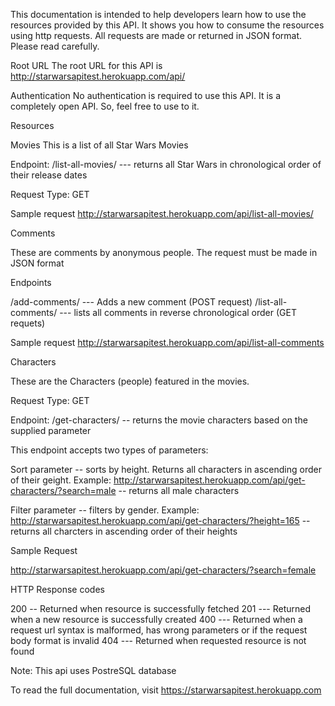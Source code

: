 This documentation is intended to help developers learn how to use the resources provided by this API. It shows you how to consume the resources using http requests. All requests are made or returned in JSON format. 
Please read carefully.

Root URL
The root URL for this API is http://starwarsapitest.herokuapp.com/api/

Authentication
No authentication is required to use this API. It is a completely open API. So, feel free to use to it.

Resources

Movies
This is a list of all Star Wars Movies

Endpoint:     /list-all-movies/ --- returns all Star Wars in chronological order of their release dates

Request Type: GET

Sample request
http://starwarsapitest.herokuapp.com/api/list-all-movies/


Comments

These are comments by anonymous people. The request must be made in JSON format

Endpoints

/add-comments/ --- Adds a new comment (POST request)
/list-all-comments/ --- lists all comments in reverse chronological order (GET requets)

Sample request
http://starwarsapitest.herokuapp.com/api/list-all-comments



Characters

These are the Characters (people) featured in the movies.

Request Type: GET

Endpoint:   /get-characters/    -- returns the movie characters based on the supplied parameter

This endpoint accepts two types of parameters:

Sort parameter -- sorts by height. Returns all characters in ascending order of their geight.
Example: http://starwarsapitest.herokuapp.com/api/get-characters/?search=male -- returns all male characters

Filter parameter -- filters by gender.
Example: http://starwarsapitest.herokuapp.com/api/get-characters/?height=165 -- returns all charcters in ascending order of their heights

Sample Request

http://starwarsapitest.herokuapp.com/api/get-characters/?search=female


HTTP Response codes

200 -- Returned when resource is successfully fetched
201 --- Returned when a new resource is successfully created
400 --- Returned when a request url syntax is malformed, has wrong parameters or if the request body format is invalid
404 --- Returned when requested resource is not found

Note: This api uses PostreSQL database 

To read the full documentation, visit https://starwarsapitest.herokuapp.com
